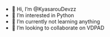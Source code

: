 - 👋 Hi, I’m @KyasarouDevzz
- 👀 I’m interested in Python
- 🌱 I’m currently not learning anything
- 💞️ I’m looking to collaborate on VDPAD

<!---
KyasarouDevzz/KyasarouDevzz is a ✨ special ✨ repository because its `README.md` (this file) appears on your GitHub profile.
You can click the Preview link to take a look at your changes.
--->
